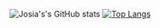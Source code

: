 ![Josia's's GitHub stats](https://github-readme-stats.vercel.app/api?username=Josia50&show_icons=true&theme=radical)
[![Top Langs](https://github-readme-stats.vercel.app/api/top-langs/?username=Josia50)]()
